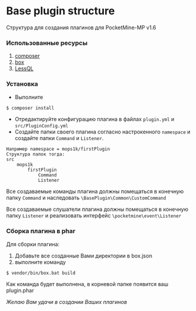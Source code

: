 Base plugin structure
==========
Структура для создания плагинов для PocketMine-MP v1.6

### Использованные ресурсы
1. [composer](https://getcomposer.org)
2. [box](https://packagist.org/packages/herrera-io/box)
3. [LessQL](http://lessql.net/)

### Установка
- Выполните
```bash
$ composer install
```
- Отредактируйте конфигурацию плагина в файлах `plugin.yml` и `src/PluginConfig.yml`
- Создайте папки своего плагина согласно настрокенного `namespace` и создайте папки `Command` и `Listener`. 

```
Например namespace = mops1k/firstPlugin
Структура папок тогда:
src
    mops1k
        firstPlugin
            Command
            Listener
```

Все создаваемые команды плагина должны помещаться в конечную папку `Command` и наследовать `\BasePlugin\Common\CustomCommand`

Все создаваемые слушатели плагина должны помещаться в конечную папку `Listener` и реализовать интерфейс `\pocketmine\event\Listener`

### Сборка плагина в phar
Для сборки плагина:
1. Добавьте все созданные Вами директории в box.json
2. выполните команду
```
$ vendor/bin/box.bat build
```
Как команда будет выполнена, в корневой папке появится ваш plugin.phar

*Желаю Вам удачи в создании Ваших плагинов*